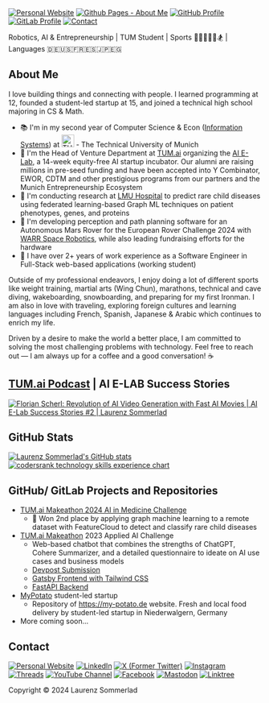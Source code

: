 <nav>
<a href="https://laurenzsommerlad.com" rel="me"><img src="https://img.shields.io/badge/website-000000?style=for-the-badge&logo=About.me&logoColor=white" alt="Personal Website"/></a>
<a href="https://github.laurenzsommerlad.com" rel="me"><img src="https://img.shields.io/badge/github%20pages-121013?style=for-the-badge&logo=github&logoColor=white" alt="Github Pages - About Me"/></a>
<a href="https://github.com/LaurenzSommerlad" target="_blank" rel="me"><img src="https://img.shields.io/badge/github-%23121011.svg?style=for-the-badge&logo=github&logoColor=white" alt="GitHub Profile"/></a>
<a href="https://gitlab.com/LaurenzSommerlad" target="_blank" rel="me"><img src="https://img.shields.io/badge/gitlab-%23181717.svg?style=for-the-badge&logo=gitlab&logoColor=white" alt="GitLab Profile"/></a>
<a href="#Contact"><img src="https://img.shields.io/badge/contact-000000?style=for-the-badge&logo=opsgenie&logoColor=white" alt="Contact"/></a>
</nav>

<p>Robotics, AI & Entrepreneurship | TUM Student | Sports 🏋️‍♂️🥋🏃🤿🏂 | Languages 🇩🇪🇺🇸🇫🇷🇪🇸🇯🇵🇪🇬 </p>

## About Me ##
I love building things and connecting with people. I learned programming at 12, founded a student-led startup at 15, and joined a technical high school majoring in CS & Math.

- 📚 I'm in my second year of Computer Science & Econ (<a href="https://www.tum.de/en/studies/degree-programs/detail/information-systems-bachelor-of-science-bsc" target="_blank" rel="nofollow">Information Systems</a>) at <a href="https://www.tum.de" target="_blank"><img src= "https://upload.wikimedia.org/wikipedia/commons/thumb/c/c8/Logo_of_the_Technical_University_of_Munich.svg/816px-Logo_of_the_Technical_University_of_Munich.svg.png" alt="TUM Logo" width="25"></a> - The Technical University of Munich
- 🚀 I'm the Head of Venture Department at <a href="https://www.tum-ai.com" target="_blank">TUM.ai</a> organizing the <a href="https://www.tum-ai.com/e-lab" target="_blank">AI E-Lab</a>, a 14-week equity-free AI startup incubator. Our alumni are raising millions in pre-seed funding and have been accepted into Y Combinator, EWOR, CDTM and other prestigious programs from our partners and the Munich Entrepreneurship Ecosystem
- 🔭 I'm conducting research at <a href="https://www.ccrc-hauner.de/" target="_blank">LMU Hospital</a> to predict rare child diseases using federated learning-based Graph ML techniques on patient phenotypes, genes, and proteins
- 🤖 I'm developing perception and path planning software for an Autonomous Mars Rover for the European Rover Challenge 2024 with <a href="https://warr.de/projects/spacerobotics/" target="_blank">WARR Space Robotics</a>, while also leading fundraising efforts for the hardware
- 🌱 I have over 2+ years of work experience as a Software Engineer in Full-Stack web-based applications (working student)

Outside of my professional endeavors, I enjoy doing a lot of different sports like weight training, martial arts (Wing Chun), marathons, technical and cave diving, wakeboarding, snowboarding, and preparing for my first Ironman. I am also in love with traveling, exploring foreign cultures and learning languages including French, Spanish, Japanese & Arabic which continues to enrich my life.

Driven by a desire to make the world a better place, I am committed to solving the most challenging problems with technology. Feel free to reach out — I am always up for a coffee and a good conversation! ☕

## <a href="https://tum-ai.podbean.com" target="_blank">TUM.ai Podcast</a> | AI E-LAB Success Stories ##
[![Florian Scherl: Revolution of AI Video Generation with Fast AI Movies | AI E-Lab Success Stories #2 | Laurenz Sommerlad](https://img.youtube.com/vi/DPJGAG9blO8/0.jpg)](https://www.youtube.com/watch?v=DPJGAG9blO8)

## GitHub Stats ##
<a href="https://github.com/LaurenzSommerlad" target="_blank" rel="me"><img src="https://github-readme-stats.vercel.app/api?username=laurenzsommerlad&show_icons=true&theme=codeSTACKr&show=reviews,prs_merged,prs_merged_percentage&hide=issues" alt="Laurenz Sommerlad's GitHub stats"/></a>
<a href="https://profile.codersrank.io/user/laurenzsommerlad/" target="_blank" rel="me"><img src="https://cr-skills-chart-widget.azurewebsites.net/api/api?username=laurenzsommerlad" alt="codersrank technology skills experience chart"/></a>

## GitHub/ GitLab Projects and Repositories ##
- <a href="https://github.laurenzsommerlad.com/TUM.ai-Makeathon2024-Amigo-Challenge/">TUM.ai Makeathon 2024 AI in Medicine Challenge</a>
  - 🥈 Won 2nd place by applying graph machine learning to a remote dataset with FeatureCloud to detect and classify rare child diseases
- <a href="https://makeathon.tum-ai.com" target="_blank">TUM.ai Makeathon</a> 2023 Applied AI Challenge
  - Web-based chatbot that combines the strengths of ChatGPT, Cohere Summarizer, and a detailed questionnaire to ideate on AI use cases and business models
  - <a href="https://devpost.com/software/appliedai_canai" target="_blank" rel="nofollow noopener noreferrer">Devpost Submission</a>
  - <a href="https://github.com/LaurenzSommerlad/tum.ai-makeathon2023-frontend" target="_blank">Gatsby Frontend with Tailwind CSS</a>
  - <a href="https://github.com/LaurenzSommerlad/TUM.ai-Makeathon2023-API-Endpoint/" target="_blank">FastAPI Backend</a>
- <a href="https://gitlab.com/MyPotato" target="_blank">MyPotato</a> student-led startup
  - Repository of <a href="https://my-potato.de" target="_blank">https://my-potato.de</a> website. Fresh and local food delivery by student-led startup in Niederwalgern, Germany
- More coming soon...

<footer>
  <h2>Contact</h2>
<a href="https://laurenzsommerlad.com" rel="me"><img src="https://img.shields.io/badge/website-000000?style=for-the-badge&logo=About.me&logoColor=white" alt="Personal Website"/></a>
<a href="https://www.linkedin.com/in/laurenzsommerlad" target="_blank" rel="me"><img src="https://img.shields.io/badge/linkedin-%230077B5.svg?style=for-the-badge&logo=linkedin&logoColor=white" alt="LinkedIn"/></a>
<a href="https://x.com/Lauros_World" target="_blank" rel="me"><img src="https://img.shields.io/badge/X-%23000000.svg?style=for-the-badge&logo=X&logoColor=white" alt="X (Former Twitter)"/></a>
<a href="https://www.instagram.com/laurenzsommerlad/" target="_blank" rel="me"><img src="https://img.shields.io/badge/Instagram-%23E4405F.svg?style=for-the-badge&logo=Instagram&logoColor=white" alt="Instagram"/></a>
<a href="https://www.threads.net/@laurenzsommerlad" target="_blank" rel="me"><img src="https://img.shields.io/badge/Threads-000000?style=for-the-badge&logo=Threads&logoColor=white" alt="Threads"/></a>
<a href="https://www.youtube.com/@LaurenzSommerlad" target="_blank" rel="me"><img src="https://img.shields.io/badge/YouTube-%23FF0000.svg?style=for-the-badge&logo=YouTube&logoColor=white" alt="YouTube Channel"/></a>
<a href="https://www.facebook.com/LaurenzSommerlad.official/" target="_blank" rel="me"><img src="https://img.shields.io/badge/Facebook-%231877F2.svg?style=for-the-badge&logo=Facebook&logoColor=white" alt="Facebook"/></a>
<a href="https://mastodon.social/@LaurenzSommerlad" target="_blank" rel="me"><img src="https://img.shields.io/badge/-MASTODON-%232B90D9?style=for-the-badge&logo=mastodon&logoColor=white" alt="Mastodon"/></a>
<a href="https://linktr.ee/LaurenzSommerlad" target="_blank" rel="me"><img src="https://img.shields.io/badge/linktree-1de9b6?style=for-the-badge&logo=linktree&logoColor=white" alt="Linktree"/></a>

Copyright © 2024 Laurenz Sommerlad
</footer>
